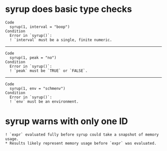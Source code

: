 # syrup does basic type checks

    Code
      syrup(1, interval = "boop")
    Condition
      Error in `syrup()`:
      ! `interval` must be a single, finite numeric.

---

    Code
      syrup(1, peak = "no")
    Condition
      Error in `syrup()`:
      ! `peak` must be `TRUE` or `FALSE`.

---

    Code
      syrup(1, env = "schmenv")
    Condition
      Error in `syrup()`:
      ! `env` must be an environment.

# syrup warns with only one ID

    ! `expr` evaluated fully before syrup could take a snapshot of memory usage.
    * Results likely represent memory usage before `expr` was evaluated.

